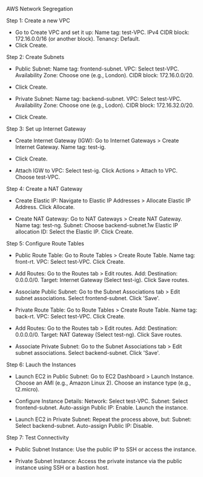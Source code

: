 AWS Network Segregation

Step 1: Create a new VPC

- Go to Create VPC and set it up: 
  Name tag: test-VPC.
  IPv4 CIDR block: 172.16.0.0/16 (or another block).
  Tenancy: Default.
- Click Create.

Step 2: Create Subnets

- Public Subnet:
Name tag: frontend-subnet.
VPC: Select test-VPC.
Availability Zone: Choose one (e.g., London).
CIDR block: 172.16.0.0/20.
- Click Create.

- Private Subnet:
Name tag: backend-subnet.
VPC: Select test-VPC.
Availability Zone: Choose one (e.g., Lodon).
CIDR block: 172.16.32.0/20.
- Click Create.

Step 3: Set up Internet Gateway

- Create Internet Gateway (IGW):
Go to Internet Gateways > Create Internet Gateway.
Name tag: test-ig.
- Click Create.

- Attach IGW to VPC:
Select test-ig.
Click Actions > Attach to VPC.
Choose test-VPC.

Step 4: Create a NAT Gateway

- Create Elastic IP:
Navigate to Elastic IP Addresses > Allocate Elastic IP Address.
Click Allocate.

- Create NAT Gateway:
Go to NAT Gateways > Create NAT Gateway.
Name tag: test-ng.
Subnet: Choose backend-subnet.1w
Elastic IP allocation ID: Select the Elastic IP.
Click Create.

Step 5: Configure Route Tables

- Public Route Table:
Go to Route Tables > Create Route Table.
Name tag: front-rt.
VPC: Select test-VPC.
Click Create.
- Add Routes:
Go to the Routes tab > Edit routes.
Add:
Destination: 0.0.0.0/0.
Target: Internet Gateway (Select test-ig).
Click Save routes.
- Associate Public Subnet:
Go to the Subnet Associations tab > Edit subnet associations.
Select frontend-subnet.
Click 'Save'.

- Private Route Table:
Go to Route Tables > Create Route Table.
Name tag: back-rt.
VPC: Select test-VPC.
Click Create.
- Add Routes:
Go to the Routes tab > Edit routes.
Add:
Destination: 0.0.0.0/0.
Target: NAT Gateway (Select test-ng).
Click Save routes.
- Associate Private Subnet:
Go to the Subnet Associations tab > Edit subnet associations.
Select backend-subnet.
Click 'Save'.

Step 6: Lauch the Instances

- Launch EC2 in Public Subnet:
Go to EC2 Dashboard > Launch Instance.
Choose an AMI (e.g., Amazon Linux 2).
Choose an instance type (e.g., t2.micro).

- Configure Instance Details:
Network: Select test-VPC.
Subnet: Select frontend-subnet.
Auto-assign Public IP: Enable.
Launch the instance.

- Launch EC2 in Private Subnet:
Repeat the process above, but:
Subnet: Select backend-subnet.
Auto-assign Public IP: Disable.

Step 7: Test Connectivity

- Public Subnet Instance:
Use the public IP to SSH or access the instance.

- Private Subnet Instance:
Access the private instance via the public instance using SSH or a bastion host.